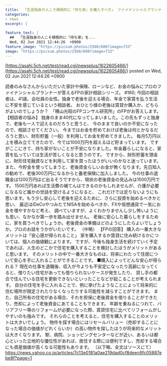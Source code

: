 ```yaml
---
title:  「生涯独身の人こそ積極的に『持ち家』を購入すべき」 ファイナンシャルプランナーがアドバイス  
categories:
- news
excerpt: |
  
feature_text: |
  ##  「生涯独身の人こそ積極的に『持ち家』を...
  Wed, 02 Jun 2021 12:44:26  +0900
feature_image: "https://picsum.photos/2560/600?image=733"
image: "https://picsum.photos/2560/600?image=733"
---
```


[https://asahi.5ch.net/test/read.cgi/newsplus/1622605466/](https://asahi.5ch.net/test/read.cgi/newsplus/1622605466/)
posted on Wed, 02 Jun 2021 12:44:26  +0900

<!--more-->

読者のみなさんからいただいた家計や保険、ローンなど、お金の悩みにプロのファイナンシャルプランナーが答えるFPの家計相談シリーズ。 #160; 今回の相談者は、41歳、会社員の女性。独身で老後を迎える場合、年金で家賃を払う生活に不安を感じているという相談者。 おひとり様の老後は賃貸か購入か、どちらがよいのでしょうか？　「横山光昭のFPコンサル研究所」のFPがお答えします。 【相談者の悩み】 独身のまま40代になってしまいました。この先もずっと独身で、老後も一人で迎えるのだろうと思うと、 今のままで良いのか不安になったので、相談させてください。 今まではお金を貯めておけば老後は何とかなるだろうと思い、財形貯蓄（一般）を利用してお金を貯めてきました。 毎月5万円以上を積み立ててきたので、今では1000万円を超えるほど貯まっています。 ですがここにきて、持ち家がないことが不安になりました。年金暮らしになると、家賃を払っていては生活が苦しくなると思うのです。 ですから、財形貯蓄を頭金に、財形住宅融資などを利用して家を買ったほうがいいのかなと迷っています。 また、今貯金を使ってしまうと、老後資金らしいお金が無くなります。先日知人の勧めで、老後300万円になるからと養老保険に加入しました。 今の仕事の退職金は1200万円ほど出るそうですから、現状の老後資金の見込みは1500万円です。 1500万円あれば生活費の補てんはできるのかもしれませんが、介護が必要になるなど誰かの世話を受けるようになると、 これだけでは足りないようにも思います。もう少し安心して老後を迎えるために、さらに投資を始めるべきかと思い、 最近はiDeCoやつみたてNISAを始めるべきか、FXや仮想通貨で一気にお金を増やすかなど考え、 調べていますが、よくわかりませんし少し怖いようにも思い、なかなか第一歩を踏み出せません。 老後に安心した暮らしをするために、家を買うべきでしょうか。老後資金の準備はどのようにしたらよいでしょうか。プロのお話をうかがいたいです。 （中略） 【FPの回答】 購入の一番大きなメリットは「安心感が得られること」 家を購入するか賃貸に住み続けるかについては、個人の価値観によります。 ですが、今後も独身生活を続けていく予定であれば、人生のどこかで住宅を購入することを検討したほうがメリットがあると思います。 そのメリットの中で一番大きなものは、将来にわたって住居について安心を手に入れることができることです。 ■購入によってどんな安心が得られる？ 現在の仕事を退職後、収入が今よりも不安定になったり高齢になってくると、借りたい住宅があっても借りられないケースが発生したり、 貸し手の都合で住んでいる住宅を更新できないといったことなどが起こることが考えられます。 自分の住宅を手に入れることで、例に挙げたようなことによって将来的に住む場所が限定されたりなくなったりする可能性を減らすことができます。 また、自己所有の住宅がある場合、それを担保に老後資金を借りることができたり、売却によって老後資金にあてることもできます。 年齢を重ねるにつれて、バリアフリー等のリフォームが必要になった際、賃貸住宅に比べてリフォームがしやすいのも強みです。 それらのことを考えると、住宅を購入することのメリットは大きいでしょう。 物件を探す場合にはリセールバリュー（売却することになった場合の価値がどれくらいか）の高い物件を探したほうが将来的なメリットは大きくなります。 駅、病院、ショッピングセンターなどが近い、あるいは都心といった立地的な優位性があれば、居住する際には便利ですし、売却する場合にも資産価値が高くなる可能性もあります。 （以下略、全文はソースにて） https://news.yahoo.co.jp/articles/7c13e0181a0ae219dad0cf8deec6fc05887ebe8f?page=1
